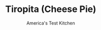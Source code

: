 ---
layout: ../../layouts/MarkdownPostLayout.astro
title: Tiropita (Cheese Pie)
author: America's Test Kitchen
pubDate: 2023-03-15
description: "A flaky, buttery Greek cheese pie for a special occasion."
image_url: https://res.cloudinary.com/hksqkdlah/image/upload/ar_1:1,c_fill,dpr_2.0,f_auto,fl_lossy.progressive.strip_profile,g_faces:auto,q_auto:low,w_344/SFS_Tiropita_47262_ifotdf
tags: ["Main Courses","Greek","Cheese","Savory Pies & Tarts"]
calories: 3224
protein: 11
carbohydrates: 20
fats: 25
fiber: 
ingredients: ["10 ounces sheep's-milk, feta cheese in brine, drained and shredded (2 cups)","2 ounces graviera, cheese, shredded (⅔ cup)","4 ounces (½ cup) whole-milk, cottage cheese","2 , large eggs, lightly beaten","2 teaspoons, cornstarch","½ teaspoon, dried mint (optional)","16 (14 by 9-inch), phyllo sheets, thawed, divided","10 tablespoons, unsalted butter, melted"]
serves: 9
time: "1½ hours, plus 1 hour cooling"
instructions: ["FOR THE FILLING: Combine all ingredients (including dried mint, if using) in bowl. Set aside.","FOR THE PHYLLO: Adjust oven rack to lowest position and heat oven to 425 degrees. Make foil sling for 8-inch square baking pan by folding 2 long sheets of aluminum foil so each is 8 inches wide. Lay sheets of foil in pan perpendicular to each other, with extra foil hanging over edges of pan. Push foil into corners and up sides of pan, smoothing foil flush to pan. Brush foil lightly with melted butter.","Lay 1 phyllo sheet on clean counter with short side parallel to edge of counter. Brush lightly with melted butter. Place second phyllo sheet directly over first sheet and brush lightly with melted butter. Repeat layering with 2 more phyllo sheets and melted butter. (You will have 4 layers total.)","Transfer phyllo stack to prepared pan. Ease dough into pan by gently lifting edge of dough with your hand while pressing into pan bottom with your other hand, letting excess dough hang over edge.","Repeat step 3. Place second phyllo stack in pan, perpendicular to first phyllo stack. Ease dough into pan by gently lifting edge of dough with your hand while pressing into pan bottom with your other hand, letting excess dough hang over edge.","Spread filling evenly over phyllo in pan.","Repeat step 3 two more times. Place phyllo stacks over filling, perpendicular to each other.","Pinch overhanging top and bottom layers of phyllo together firmly. Roll inward to create rope-like crust around tiropita; brush all over with melted butter. Using paring knife, score top phyllo stack into 9 equal pieces (2 cuts by 2 cuts), being sure to cut through rolled edges, but do not separate.","Bake until phyllo is golden and crisp, 25 to 30 minutes. Using foil overhang, immediately transfer tiropita from pan to wire rack. Carefully slide foil from underneath and discard. Let cool for 1 hour. Slide tiropita onto cutting board. Using prescored lines, cut into 9 squares and serve."]
nutrition: ["83 mg Potassium, K","222 mg Phosphorus, P","243 mg Calcium, Ca","1 mg Iron, Fe","16 mg Magnesium, Mg","521 mg Sodium, Na","1 mg Zinc, Zn","25 g Total lipid (fat)","1 mg Niacin","6 g Fatty acids, total monounsaturated","1 g Fatty acids, total polyunsaturated","112 mg Cholesterol","15 g Fatty acids, total saturated","23 µg Folic acid","23 µg Folate, food","1 g Sugars, total","2 µg Vitamin K (phylloquinone)","52 g Water","20 g Carbohydrate, by difference","64 µg Folate, DFE","11 g Protein","187 µg Vitamin A, RAE","358 kcal Energy","3224 calories"]
notes: "Phyllo dough is also available in larger 18 by 14-inch sheets; if using, cut them in half to make 9 by 14-inch sheets. Dont use thicker, “country-style” phyllo here. Do not thaw the phyllo in the microwave; let it sit in the refrigerator overnight or on the counter for 4 to 5 hours. While working with the phyllo, cover it with plastic wrap and then a damp dish towel to prevent drying. Shred the feta on the large holes of a box grater. You can substitute Gruyere for the graviera, if desired. Use enough butter to coat the phyllo; its OK if you dont use it all."
---